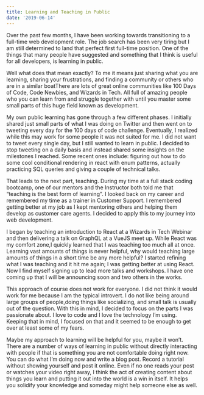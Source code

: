 ```yaml
---
title: Learning and Teaching in Public
date: '2019-06-14'
---
```


Over the past few months,  I have been  working towards transitioning to a full-time web development role. The job search has been very tiring but I am still determined to land that perfect first full-time position. One of the things that many people have suggested and something that I think is useful for all developers, is learning in public. 

Well what does that mean exactly? To me it means just sharing what you are learning, sharing your frustrations, and finding a community or others who are in a similar boatThere are lots of great online communities like 100 Days of Code, Code Newbies, and Wizards in Tech. All full of amazing people who you can learn from and struggle together with until you master some small parts of this huge field known as development. 

My own public learning has gone through a few different phases. I initially shared just small parts of what I was doing on Twitter and then went on to tweeting every day for the 100 days of code challenge. Eventually, I realized while this may work for some people it was not suited for me. I did not want to tweet every single day, but I still wanted to learn in public. I decided to stop tweeting on a daily basis and instead shared some insights on the milestones I reached. Some recent ones include: figuring out how to do some cool conditional rendering in react with enum patterns, actually practicing SQL queries and giving a couple of technical talks.

That leads to the next part, teaching. During my time at a full stack coding bootcamp, one of our mentors and the Instructor both told  me that “teaching is the best form of learning". I looked back on my career and remembered my time as a trainer in Customer Support. I remembered getting better at my job as I kept mentoring others and helping them develop as customer care agents. I decided to apply this to my journey into web development. 

I began by teaching an introduction to React at a Wizards in Tech Webinar and then delivering a talk on GraphQL at a VueJS meet up. While React was my comfort zone,I quickly learned that I was teaching too much all at once. Learning vast amounts of things is never helpful, why would teaching large amounts of things in a short time be any more helpful? I started refining what I was teaching and it hit me again; I was getting better at using React. Now I find myself signing up to lead more talks and workshops. I have one coming up that I will be announcing soon and two others in the works. 

This approach of course does not work for everyone. I did not think it would work for me because I am the typical introvert. I do not like being around large groups of people,doing things like socializing, and small talk is usually out of the question. With this in mind, I decided to focus on the parts I was passionate about. I love to code and I love the technology I’m using. Keeping that in mind, I focused on that and it seemed to be enough to get over at least some of my fears. 

Maybe my approach to learning will be helpful for you, maybe it won’t. There are a number of ways of learning in public without directly interacting with people if that is something you are not comfortable doing right now. You can do what I’m doing now and write a blog post. Record a tutorial without showing yourself and post it online. Even if no one reads your post or watches your video right away, I think the act of creating content about things you learn and putting it out into the world is a win in itself. It helps you solidify your knowledge and someday might help someone else as well. 


